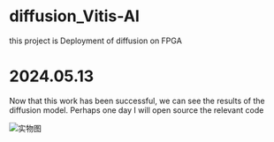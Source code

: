 # diffusion_Vitis-AI
this project is Deployment of diffusion on FPGA

# 2024.05.13
Now that this work has been successful, we can see the results of the diffusion model. Perhaps one day I will open source the relevant code

![实物图](https://github.com/user-attachments/assets/75dbfb69-a9ad-4475-abfc-1ac4e75342c1)
